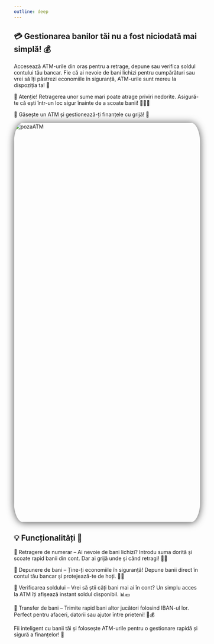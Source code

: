 ```yaml
---
outline: deep
---
```


## 💳 Gestionarea banilor tăi nu a fost niciodată mai simplă! 💰

Accesează ATM-urile din oraș pentru a retrage, depune sau verifica soldul contului tău bancar. Fie că ai nevoie de bani lichizi pentru cumpărături sau vrei să îți păstrezi economiile în siguranță, ATM-urile sunt mereu la dispoziția ta! 🏦

🚨 Atenție! Retragerea unor sume mari poate atrage priviri nedorite. Asigură-te că ești într-un loc sigur înainte de a scoate banii! 🕵️‍♂️💸

📍 Găsește un ATM și gestionează-ți finanțele cu grijă! 🔐

<img src="https://i.imgur.com/9IIcTdM.png" alt="pozaATM" width="1920" height="1080" style="display: block; margin: 0px auto; border-radius: 1%; border-radius: 5%; box-shadow: 0 1px 20px rgba(0, 0, 0, 0.7);" >

## 💡 Funcționalități 📌

🔹 Retragere de numerar – Ai nevoie de bani lichizi? Introdu suma dorită și scoate rapid banii din cont. Dar ai grijă unde și când retragi! 💸👀

🔹 Depunere de bani – Ține-ți economiile în siguranță! Depune banii direct în contul tău bancar și protejează-te de hoți. 🏦🔐

🔹 Verificarea soldului – Vrei să știi câți bani mai ai în cont? Un simplu acces la ATM îți afișează instant soldul disponibil. 📊💶

🔹 Transfer de bani – Trimite rapid bani altor jucători folosind IBAN-ul lor. Perfect pentru afaceri, datorii sau ajutor între prieteni! 🔄💰

Fii inteligent cu banii tăi și folosește ATM-urile pentru o gestionare rapidă și sigură a finanțelor! 🚀







